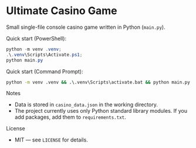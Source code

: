 # Ultimate Casino Game

Small single-file console casino game written in Python (`main.py`).

Quick start (PowerShell):

```powershell
python -m venv .venv; 
.\.venv\Scripts\Activate.ps1; 
python main.py
```

Quick start (Command Prompt):

```bat
python -m venv .venv && .\.venv\Scripts\activate.bat && python main.py
```

Notes
- Data is stored in `casino_data.json` in the working directory.
- The project currently uses only Python standard library modules. If you add packages, add them to `requirements.txt`.

License
- MIT — see `LICENSE` for details.
